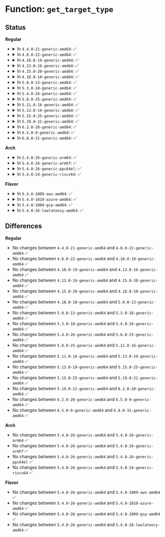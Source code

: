 # Function: <code>get_target_type</code>

## Status
<b>Regular</b>
<ul>
<li>
<details>
<summary>In <code>4.4.0-21-generic-amd64</code>: ✅</summary>

```c
struct target_type * get_target_type(const char * name)
```

```json
{
  "name": "get_target_type",
  "collision_type": "Unique Static",
  "inline_type": "No",
  "funcs": [
    {
      "addr": 18446744071585821504,
      "name": "get_target_type",
      "external": false,
      "loc": "drivers/md/dm-target.c:32",
      "file": "drivers/md/dm-target.c",
      "inline": "seen, unknown",
      "caller_inline": [],
      "caller_func": [
        "drivers/md/dm-target.c:dm_get_target_type",
        "drivers/md/dm-target.c:dm_get_target_type"
      ]
    }
  ],
  "symbols": [
    {
      "addr": 18446744071585821504,
      "name": "get_target_type",
      "section": ".text",
      "bind": "STB_LOCAL",
      "size": 129
    }
  ]
}
```
</details>
</li>
<li>
<details>
<summary>In <code>4.8.0-22-generic-amd64</code>: ✅</summary>

```c
struct target_type * get_target_type(const char * name)
```

```json
{
  "name": "get_target_type",
  "collision_type": "Unique Static",
  "inline_type": "No",
  "funcs": [
    {
      "addr": 18446744071586215584,
      "name": "get_target_type",
      "external": false,
      "loc": "drivers/md/dm-target.c:32",
      "file": "drivers/md/dm-target.c",
      "inline": "seen, unknown",
      "caller_inline": [],
      "caller_func": [
        "drivers/md/dm-target.c:dm_get_target_type",
        "drivers/md/dm-target.c:dm_get_target_type"
      ]
    }
  ],
  "symbols": [
    {
      "addr": 18446744071586215584,
      "name": "get_target_type",
      "section": ".text",
      "bind": "STB_LOCAL",
      "size": 129
    }
  ]
}
```
</details>
</li>
<li>
<details>
<summary>In <code>4.10.0-19-generic-amd64</code>: ✅</summary>

```c
struct target_type * get_target_type(const char * name)
```

```json
{
  "name": "get_target_type",
  "collision_type": "Unique Static",
  "inline_type": "No",
  "funcs": [
    {
      "addr": 18446744071586420080,
      "name": "get_target_type",
      "external": false,
      "loc": "drivers/md/dm-target.c:32",
      "file": "drivers/md/dm-target.c",
      "inline": "seen, unknown",
      "caller_inline": [],
      "caller_func": [
        "drivers/md/dm-target.c:dm_get_target_type",
        "drivers/md/dm-target.c:dm_get_target_type"
      ]
    }
  ],
  "symbols": [
    {
      "addr": 18446744071586420080,
      "name": "get_target_type",
      "section": ".text",
      "bind": "STB_LOCAL",
      "size": 129
    }
  ]
}
```
</details>
</li>
<li>
<details>
<summary>In <code>4.13.0-16-generic-amd64</code>: ✅</summary>

```c
struct target_type * get_target_type(const char * name)
```

```json
{
  "name": "get_target_type",
  "collision_type": "Unique Static",
  "inline_type": "No",
  "funcs": [
    {
      "addr": 18446744071586524656,
      "name": "get_target_type",
      "external": false,
      "loc": "drivers/md/dm-target.c:32",
      "file": "drivers/md/dm-target.c",
      "inline": "seen, unknown",
      "caller_inline": [],
      "caller_func": [
        "drivers/md/dm-target.c:dm_get_target_type",
        "drivers/md/dm-target.c:dm_get_target_type"
      ]
    }
  ],
  "symbols": [
    {
      "addr": 18446744071586524656,
      "name": "get_target_type",
      "section": ".text",
      "bind": "STB_LOCAL",
      "size": 129
    }
  ]
}
```
</details>
</li>
<li>
<details>
<summary>In <code>4.15.0-20-generic-amd64</code>: ✅</summary>

```c
struct target_type * get_target_type(const char * name)
```

```json
{
  "name": "get_target_type",
  "collision_type": "Unique Static",
  "inline_type": "No",
  "funcs": [
    {
      "addr": 18446744071586992192,
      "name": "get_target_type",
      "external": false,
      "loc": "drivers/md/dm-target.c:32",
      "file": "drivers/md/dm-target.c",
      "inline": "seen, unknown",
      "caller_inline": [],
      "caller_func": [
        "drivers/md/dm-target.c:dm_get_target_type",
        "drivers/md/dm-target.c:dm_get_target_type"
      ]
    }
  ],
  "symbols": [
    {
      "addr": 18446744071586992192,
      "name": "get_target_type",
      "section": ".text",
      "bind": "STB_LOCAL",
      "size": 129
    }
  ]
}
```
</details>
</li>
<li>
<details>
<summary>In <code>4.18.0-10-generic-amd64</code>: ✅</summary>

```c
struct target_type * get_target_type(const char * name)
```

```json
{
  "name": "get_target_type",
  "collision_type": "Unique Static",
  "inline_type": "No",
  "funcs": [
    {
      "addr": 18446744071587290432,
      "name": "get_target_type",
      "external": false,
      "loc": "drivers/md/dm-target.c:30",
      "file": "drivers/md/dm-target.c",
      "inline": "seen, unknown",
      "caller_inline": [],
      "caller_func": [
        "drivers/md/dm-target.c:dm_get_target_type",
        "drivers/md/dm-target.c:dm_get_target_type"
      ]
    }
  ],
  "symbols": [
    {
      "addr": 18446744071587290432,
      "name": "get_target_type",
      "section": ".text",
      "bind": "STB_LOCAL",
      "size": 131
    }
  ]
}
```
</details>
</li>
<li>
<details>
<summary>In <code>5.0.0-13-generic-amd64</code>: ✅</summary>

```c
struct target_type * get_target_type(const char * name)
```

```json
{
  "name": "get_target_type",
  "collision_type": "Unique Static",
  "inline_type": "No",
  "funcs": [
    {
      "addr": 18446744071587470288,
      "name": "get_target_type",
      "external": false,
      "loc": "drivers/md/dm-target.c:30",
      "file": "drivers/md/dm-target.c",
      "inline": "seen, unknown",
      "caller_inline": [],
      "caller_func": [
        "drivers/md/dm-target.c:dm_get_target_type",
        "drivers/md/dm-target.c:dm_get_target_type"
      ]
    }
  ],
  "symbols": [
    {
      "addr": 18446744071587470288,
      "name": "get_target_type",
      "section": ".text",
      "bind": "STB_LOCAL",
      "size": 131
    }
  ]
}
```
</details>
</li>
<li>
<details>
<summary>In <code>5.3.0-18-generic-amd64</code>: ✅</summary>

```c
struct target_type * get_target_type(const char * name)
```

```json
{
  "name": "get_target_type",
  "collision_type": "Unique Static",
  "inline_type": "No",
  "funcs": [
    {
      "addr": 18446744071587743760,
      "name": "get_target_type",
      "external": false,
      "loc": "drivers/md/dm-target.c:30",
      "file": "drivers/md/dm-target.c",
      "inline": "seen, unknown",
      "caller_inline": [],
      "caller_func": [
        "drivers/md/dm-target.c:dm_get_target_type",
        "drivers/md/dm-target.c:dm_get_target_type"
      ]
    }
  ],
  "symbols": [
    {
      "addr": 18446744071587743760,
      "name": "get_target_type",
      "section": ".text",
      "bind": "STB_LOCAL",
      "size": 135
    }
  ]
}
```
</details>
</li>
<li>
<details>
<summary>In <code>5.4.0-26-generic-amd64</code>: ✅</summary>

```c
struct target_type * get_target_type(const char * name)
```

```json
{
  "name": "get_target_type",
  "collision_type": "Unique Static",
  "inline_type": "No",
  "funcs": [
    {
      "addr": 18446744071587948016,
      "name": "get_target_type",
      "external": false,
      "loc": "drivers/md/dm-target.c:30",
      "file": "drivers/md/dm-target.c",
      "inline": "seen, unknown",
      "caller_inline": [],
      "caller_func": [
        "drivers/md/dm-target.c:dm_get_target_type",
        "drivers/md/dm-target.c:dm_get_target_type"
      ]
    }
  ],
  "symbols": [
    {
      "addr": 18446744071587948016,
      "name": "get_target_type",
      "section": ".text",
      "bind": "STB_LOCAL",
      "size": 135
    }
  ]
}
```
</details>
</li>
<li>
<details>
<summary>In <code>5.8.0-25-generic-amd64</code>: ✅</summary>

```c
struct target_type * get_target_type(const char * name)
```

```json
{
  "name": "get_target_type",
  "collision_type": "Unique Static",
  "inline_type": "No",
  "funcs": [
    {
      "addr": 18446744071588800608,
      "name": "get_target_type",
      "external": false,
      "loc": "drivers/md/dm-target.c:30",
      "file": "drivers/md/dm-target.c",
      "inline": "seen, unknown",
      "caller_inline": [],
      "caller_func": [
        "drivers/md/dm-target.c:dm_get_target_type",
        "drivers/md/dm-target.c:dm_get_target_type"
      ]
    }
  ],
  "symbols": [
    {
      "addr": 18446744071588800608,
      "name": "get_target_type",
      "section": ".text",
      "bind": "STB_LOCAL",
      "size": 135
    }
  ]
}
```
</details>
</li>
<li>
<details>
<summary>In <code>5.11.0-16-generic-amd64</code>: ✅</summary>

```c
struct target_type * get_target_type(const char * name)
```

```json
{
  "name": "get_target_type",
  "collision_type": "Unique Static",
  "inline_type": "No",
  "funcs": [
    {
      "addr": 18446744071588818032,
      "name": "get_target_type",
      "external": false,
      "loc": "drivers/md/dm-target.c:30",
      "file": "drivers/md/dm-target.c",
      "inline": "seen, unknown",
      "caller_inline": [],
      "caller_func": [
        "drivers/md/dm-target.c:dm_get_target_type",
        "drivers/md/dm-target.c:dm_get_target_type"
      ]
    }
  ],
  "symbols": [
    {
      "addr": 18446744071588818032,
      "name": "get_target_type",
      "section": ".text",
      "bind": "STB_LOCAL",
      "size": 135
    }
  ]
}
```
</details>
</li>
<li>
<details>
<summary>In <code>5.13.0-19-generic-amd64</code>: ✅</summary>

```c
struct target_type * get_target_type(const char * name)
```

```json
{
  "name": "get_target_type",
  "collision_type": "Unique Static",
  "inline_type": "No",
  "funcs": [
    {
      "addr": 18446744071588704400,
      "name": "get_target_type",
      "external": false,
      "loc": "drivers/md/dm-target.c:30",
      "file": "drivers/md/dm-target.c",
      "inline": "seen, unknown",
      "caller_inline": [],
      "caller_func": [
        "drivers/md/dm-target.c:dm_get_target_type",
        "drivers/md/dm-target.c:dm_get_target_type"
      ]
    }
  ],
  "symbols": [
    {
      "addr": 18446744071588704400,
      "name": "get_target_type",
      "section": ".text",
      "bind": "STB_LOCAL",
      "size": 135
    }
  ]
}
```
</details>
</li>
<li>
<details>
<summary>In <code>5.15.0-25-generic-amd64</code>: ✅</summary>

```c
struct target_type * get_target_type(const char * name)
```

```json
{
  "name": "get_target_type",
  "collision_type": "Unique Static",
  "inline_type": "No",
  "funcs": [
    {
      "addr": 18446744071589393040,
      "name": "get_target_type",
      "external": false,
      "loc": "drivers/md/dm-target.c:30",
      "file": "drivers/md/dm-target.c",
      "inline": "seen, unknown",
      "caller_inline": [],
      "caller_func": [
        "drivers/md/dm-target.c:dm_get_target_type",
        "drivers/md/dm-target.c:dm_get_target_type"
      ]
    }
  ],
  "symbols": [
    {
      "addr": 18446744071589393040,
      "name": "get_target_type",
      "section": ".text",
      "bind": "STB_LOCAL",
      "size": 135
    }
  ]
}
```
</details>
</li>
<li>
<details>
<summary>In <code>5.19.0-21-generic-amd64</code>: ✅</summary>

```c
struct target_type * get_target_type(const char * name)
```

```json
{
  "name": "get_target_type",
  "collision_type": "Unique Static",
  "inline_type": "No",
  "funcs": [
    {
      "addr": 18446744071590869488,
      "name": "get_target_type",
      "external": false,
      "loc": "drivers/md/dm-target.c:31",
      "file": "drivers/md/dm-target.c",
      "inline": "seen, unknown",
      "caller_inline": [],
      "caller_func": [
        "drivers/md/dm-target.c:dm_get_target_type",
        "drivers/md/dm-target.c:dm_get_target_type"
      ]
    }
  ],
  "symbols": [
    {
      "addr": 18446744071590869488,
      "name": "get_target_type",
      "section": ".text",
      "bind": "STB_LOCAL",
      "size": 139
    }
  ]
}
```
</details>
</li>
<li>
<details>
<summary>In <code>6.2.0-20-generic-amd64</code>: ✅</summary>

```c
struct target_type * get_target_type(const char * name)
```

```json
{
  "name": "get_target_type",
  "collision_type": "Unique Static",
  "inline_type": "No",
  "funcs": [
    {
      "addr": 18446744071592562368,
      "name": "get_target_type",
      "external": false,
      "loc": "drivers/md/dm-target.c:31",
      "file": "drivers/md/dm-target.c",
      "inline": "seen, unknown",
      "caller_inline": [],
      "caller_func": [
        "drivers/md/dm-target.c:dm_get_target_type",
        "drivers/md/dm-target.c:dm_get_target_type"
      ]
    }
  ],
  "symbols": [
    {
      "addr": 18446744071592562368,
      "name": "get_target_type",
      "section": ".text",
      "bind": "STB_LOCAL",
      "size": 139
    }
  ]
}
```
</details>
</li>
<li>
<details>
<summary>In <code>6.5.0-9-generic-amd64</code>: ✅</summary>

```c
struct target_type * get_target_type(const char * name)
```

```json
{
  "name": "get_target_type",
  "collision_type": "Unique Static",
  "inline_type": "No",
  "funcs": [
    {
      "addr": 18446744071592992592,
      "name": "get_target_type",
      "external": false,
      "loc": "drivers/md/dm-target.c:32",
      "file": "drivers/md/dm-target.c",
      "inline": "seen, unknown",
      "caller_inline": [],
      "caller_func": [
        "drivers/md/dm-target.c:dm_get_target_type",
        "drivers/md/dm-target.c:dm_get_target_type"
      ]
    }
  ],
  "symbols": [
    {
      "addr": 18446744071592992592,
      "name": "get_target_type",
      "section": ".text",
      "bind": "STB_LOCAL",
      "size": 139
    }
  ]
}
```
</details>
</li>
<li>
<details>
<summary>In <code>6.8.0-31-generic-amd64</code>: ✅</summary>

```c
struct target_type * get_target_type(const char * name)
```

```json
{
  "name": "get_target_type",
  "collision_type": "Unique Static",
  "inline_type": "No",
  "funcs": [
    {
      "addr": 18446744071593743696,
      "name": "get_target_type",
      "external": false,
      "loc": "drivers/md/dm-target.c:32",
      "file": "drivers/md/dm-target.c",
      "inline": "seen, unknown",
      "caller_inline": [],
      "caller_func": [
        "drivers/md/dm-target.c:dm_get_target_type",
        "drivers/md/dm-target.c:dm_get_target_type"
      ]
    }
  ],
  "symbols": [
    {
      "addr": 18446744071593743696,
      "name": "get_target_type",
      "section": ".text",
      "bind": "STB_LOCAL",
      "size": 139
    }
  ]
}
```
</details>
</li>
</ul>
<b>Arch</b>
<ul>
<li>
<details>
<summary>In <code>5.4.0-26-generic-arm64</code>: ✅</summary>

```c
struct target_type * get_target_type(const char * name)
```

```json
{
  "name": "get_target_type",
  "collision_type": "Unique Static",
  "inline_type": "No",
  "funcs": [
    {
      "addr": 18446603336501186680,
      "name": "get_target_type",
      "external": false,
      "loc": "drivers/md/dm-target.c:30",
      "file": "drivers/md/dm-target.c",
      "inline": "seen, unknown",
      "caller_inline": [],
      "caller_func": [
        "drivers/md/dm-target.c:dm_get_target_type",
        "drivers/md/dm-target.c:dm_get_target_type"
      ]
    }
  ],
  "symbols": [
    {
      "addr": 18446603336501186680,
      "name": "get_target_type",
      "section": ".text",
      "bind": "STB_LOCAL",
      "size": 184
    }
  ]
}
```
</details>
</li>
<li>
<details>
<summary>In <code>5.4.0-26-generic-armhf</code>: ✅</summary>

```c
struct target_type * get_target_type(const char * name)
```

```json
{
  "name": "get_target_type",
  "collision_type": "Unique Static",
  "inline_type": "No",
  "funcs": [
    {
      "addr": 3233693628,
      "name": "get_target_type",
      "external": false,
      "loc": "drivers/md/dm-target.c:30",
      "file": "drivers/md/dm-target.c",
      "inline": "seen, unknown",
      "caller_inline": [],
      "caller_func": [
        "drivers/md/dm-target.c:dm_get_target_type",
        "drivers/md/dm-target.c:dm_get_target_type"
      ]
    }
  ],
  "symbols": [
    {
      "addr": 3233693628,
      "name": "get_target_type",
      "section": ".text",
      "bind": "STB_LOCAL",
      "size": 152
    }
  ]
}
```
</details>
</li>
<li>
<details>
<summary>In <code>5.4.0-26-generic-ppc64el</code>: ✅</summary>

```c
struct target_type * get_target_type(const char * name)
```

```json
{
  "name": "get_target_type",
  "collision_type": "Unique Static",
  "inline_type": "No",
  "funcs": [
    {
      "addr": 13835058055294701872,
      "name": "get_target_type",
      "external": false,
      "loc": "drivers/md/dm-target.c:30",
      "file": "drivers/md/dm-target.c",
      "inline": "seen, unknown",
      "caller_inline": [],
      "caller_func": [
        "drivers/md/dm-target.c:dm_get_target_type",
        "drivers/md/dm-target.c:dm_get_target_type"
      ]
    }
  ],
  "symbols": [
    {
      "addr": 13835058055294701872,
      "name": "get_target_type",
      "section": ".text",
      "bind": "STB_LOCAL",
      "size": 664
    }
  ]
}
```
</details>
</li>
<li>
<details>
<summary>In <code>5.4.0-24-generic-riscv64</code>: ✅</summary>

```c
struct target_type * get_target_type(const char * name)
```

```json
{
  "name": "get_target_type",
  "collision_type": "Unique Static",
  "inline_type": "No",
  "funcs": [
    {
      "addr": 18446743936277889242,
      "name": "get_target_type",
      "external": false,
      "loc": "drivers/md/dm-target.c:30",
      "file": "drivers/md/dm-target.c",
      "inline": "seen, unknown",
      "caller_inline": [],
      "caller_func": [
        "drivers/md/dm-target.c:dm_get_target_type",
        "drivers/md/dm-target.c:dm_get_target_type"
      ]
    }
  ],
  "symbols": [
    {
      "addr": 18446743936277889242,
      "name": "get_target_type",
      "section": ".text",
      "bind": "STB_LOCAL",
      "size": 138
    }
  ]
}
```
</details>
</li>
</ul>
<b>Flavor</b>
<ul>
<li>
<details>
<summary>In <code>5.4.0-1009-aws-amd64</code>: ✅</summary>

```c
struct target_type * get_target_type(const char * name)
```

```json
{
  "name": "get_target_type",
  "collision_type": "Unique Static",
  "inline_type": "No",
  "funcs": [
    {
      "addr": 18446744071587578992,
      "name": "get_target_type",
      "external": false,
      "loc": "drivers/md/dm-target.c:30",
      "file": "drivers/md/dm-target.c",
      "inline": "seen, unknown",
      "caller_inline": [],
      "caller_func": [
        "drivers/md/dm-target.c:dm_get_target_type",
        "drivers/md/dm-target.c:dm_get_target_type"
      ]
    }
  ],
  "symbols": [
    {
      "addr": 18446744071587578992,
      "name": "get_target_type",
      "section": ".text",
      "bind": "STB_LOCAL",
      "size": 135
    }
  ]
}
```
</details>
</li>
<li>
<details>
<summary>In <code>5.4.0-1010-azure-amd64</code>: ✅</summary>

```c
struct target_type * get_target_type(const char * name)
```

```json
{
  "name": "get_target_type",
  "collision_type": "Unique Static",
  "inline_type": "No",
  "funcs": [
    {
      "addr": 18446744071587347072,
      "name": "get_target_type",
      "external": false,
      "loc": "drivers/md/dm-target.c:30",
      "file": "drivers/md/dm-target.c",
      "inline": "seen, unknown",
      "caller_inline": [],
      "caller_func": [
        "drivers/md/dm-target.c:dm_get_target_type",
        "drivers/md/dm-target.c:dm_get_target_type"
      ]
    }
  ],
  "symbols": [
    {
      "addr": 18446744071587347072,
      "name": "get_target_type",
      "section": ".text",
      "bind": "STB_LOCAL",
      "size": 135
    }
  ]
}
```
</details>
</li>
<li>
<details>
<summary>In <code>5.4.0-1009-gcp-amd64</code>: ✅</summary>

```c
struct target_type * get_target_type(const char * name)
```

```json
{
  "name": "get_target_type",
  "collision_type": "Unique Static",
  "inline_type": "No",
  "funcs": [
    {
      "addr": 18446744071587904160,
      "name": "get_target_type",
      "external": false,
      "loc": "drivers/md/dm-target.c:30",
      "file": "drivers/md/dm-target.c",
      "inline": "seen, unknown",
      "caller_inline": [],
      "caller_func": [
        "drivers/md/dm-target.c:dm_get_target_type",
        "drivers/md/dm-target.c:dm_get_target_type"
      ]
    }
  ],
  "symbols": [
    {
      "addr": 18446744071587904160,
      "name": "get_target_type",
      "section": ".text",
      "bind": "STB_LOCAL",
      "size": 135
    }
  ]
}
```
</details>
</li>
<li>
<details>
<summary>In <code>5.4.0-26-lowlatency-amd64</code>: ✅</summary>

```c
struct target_type * get_target_type(const char * name)
```

```json
{
  "name": "get_target_type",
  "collision_type": "Unique Static",
  "inline_type": "No",
  "funcs": [
    {
      "addr": 18446744071588019424,
      "name": "get_target_type",
      "external": false,
      "loc": "drivers/md/dm-target.c:30",
      "file": "drivers/md/dm-target.c",
      "inline": "seen, unknown",
      "caller_inline": [],
      "caller_func": [
        "drivers/md/dm-target.c:dm_get_target_type",
        "drivers/md/dm-target.c:dm_get_target_type"
      ]
    }
  ],
  "symbols": [
    {
      "addr": 18446744071588019424,
      "name": "get_target_type",
      "section": ".text",
      "bind": "STB_LOCAL",
      "size": 135
    }
  ]
}
```
</details>
</li>
</ul>

## Differences
<b>Regular</b>
<ul>
<li>
No changes between <code>4.4.0-21-generic-amd64</code> and <code>4.8.0-22-generic-amd64</code> ✅
</li>
<li>
No changes between <code>4.8.0-22-generic-amd64</code> and <code>4.10.0-19-generic-amd64</code> ✅
</li>
<li>
No changes between <code>4.10.0-19-generic-amd64</code> and <code>4.13.0-16-generic-amd64</code> ✅
</li>
<li>
No changes between <code>4.13.0-16-generic-amd64</code> and <code>4.15.0-20-generic-amd64</code> ✅
</li>
<li>
No changes between <code>4.15.0-20-generic-amd64</code> and <code>4.18.0-10-generic-amd64</code> ✅
</li>
<li>
No changes between <code>4.18.0-10-generic-amd64</code> and <code>5.0.0-13-generic-amd64</code> ✅
</li>
<li>
No changes between <code>5.0.0-13-generic-amd64</code> and <code>5.3.0-18-generic-amd64</code> ✅
</li>
<li>
No changes between <code>5.3.0-18-generic-amd64</code> and <code>5.4.0-26-generic-amd64</code> ✅
</li>
<li>
No changes between <code>5.4.0-26-generic-amd64</code> and <code>5.8.0-25-generic-amd64</code> ✅
</li>
<li>
No changes between <code>5.8.0-25-generic-amd64</code> and <code>5.11.0-16-generic-amd64</code> ✅
</li>
<li>
No changes between <code>5.11.0-16-generic-amd64</code> and <code>5.13.0-19-generic-amd64</code> ✅
</li>
<li>
No changes between <code>5.13.0-19-generic-amd64</code> and <code>5.15.0-25-generic-amd64</code> ✅
</li>
<li>
No changes between <code>5.15.0-25-generic-amd64</code> and <code>5.19.0-21-generic-amd64</code> ✅
</li>
<li>
No changes between <code>5.19.0-21-generic-amd64</code> and <code>6.2.0-20-generic-amd64</code> ✅
</li>
<li>
No changes between <code>6.2.0-20-generic-amd64</code> and <code>6.5.0-9-generic-amd64</code> ✅
</li>
<li>
No changes between <code>6.5.0-9-generic-amd64</code> and <code>6.8.0-31-generic-amd64</code> ✅
</li>
</ul>
<b>Arch</b>
<ul>
<li>
No changes between <code>5.4.0-26-generic-amd64</code> and <code>5.4.0-26-generic-arm64</code> ✅
</li>
<li>
No changes between <code>5.4.0-26-generic-amd64</code> and <code>5.4.0-26-generic-armhf</code> ✅
</li>
<li>
No changes between <code>5.4.0-26-generic-amd64</code> and <code>5.4.0-26-generic-ppc64el</code> ✅
</li>
<li>
No changes between <code>5.4.0-26-generic-amd64</code> and <code>5.4.0-24-generic-riscv64</code> ✅
</li>
</ul>
<b>Flavor</b>
<ul>
<li>
No changes between <code>5.4.0-26-generic-amd64</code> and <code>5.4.0-1009-aws-amd64</code> ✅
</li>
<li>
No changes between <code>5.4.0-26-generic-amd64</code> and <code>5.4.0-1010-azure-amd64</code> ✅
</li>
<li>
No changes between <code>5.4.0-26-generic-amd64</code> and <code>5.4.0-1009-gcp-amd64</code> ✅
</li>
<li>
No changes between <code>5.4.0-26-generic-amd64</code> and <code>5.4.0-26-lowlatency-amd64</code> ✅
</li>
</ul>
